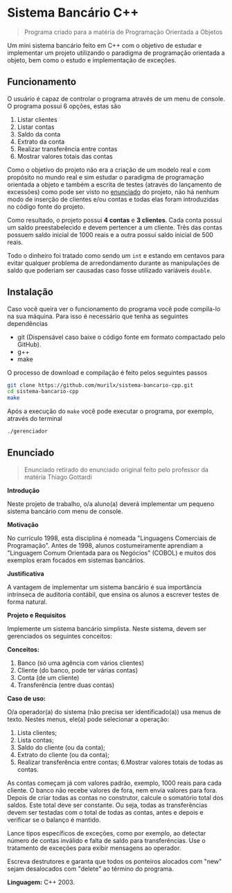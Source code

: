 # Sistema Bancário C++
> Programa criado para a matéria de Programação Orientada a Objetos 

Um mini sistema bancário feito em C++ com o objetivo de estudar e implementar um projeto utilizando o paradigma de programação orientada a objeto, bem como
o estudo e implementação de exceções. 

## Funcionamento
O usuário é capaz de controlar o programa através de um menu de console. O programa possui 6 opções, estas são

1. Listar clientes
2. Listar contas
3. Saldo da conta
4. Extrato da conta
5. Realizar transferência entre contas
6. Mostrar valores totais das contas

Como o objetivo do projeto não era a criação de um modelo real e com propósito no mundo real e sim estudar o paradigma de programação orientada a objeto e
também a escrita de testes (através do lançamento de excessões) como pode ser visto no 
[enunciado](https://github.com/murilx/sistema-bancario-cpp/blob/main/README.md#enunciado) do projeto, não há nenhum modo de inserção
de clientes e/ou contas e todas elas foram introduzidas no código fonte do projeto.

Como resultado, o projeto possui **4 contas** e **3 clientes**. Cada conta possui um saldo preestabelecido e devem pertencer a um cliente. Três das contas
possuem saldo inicial de 1000 reais e a outra possui saldo inicial de 500 reais.

Todo o dinheiro foi tratado como sendo um `int` e estando em centavos para evitar qualquer problema de arredondamento durante as manipulações 
de saldo que poderiam ser causadas caso fosse utilizado variáveis `double`.



## Instalação
Caso você queira ver o funcionamento do programa você pode compila-lo na sua máquina. Para isso é necessário que tenha as seguintes dependências
* git (Dispensável caso baixe o código fonte em formato compactado pelo GitHub).
* g++
* make

O processo de download e compilação é feito pelos seguintes passos
```sh
git clone https://github.com/murilx/sistema-bancario-cpp.git
cd sistema-bancario-cpp
make
```

Após a execução do `make` você pode executar o programa, por exemplo, através do terminal
```sh
./gerenciador
```

## Enunciado
> Enunciado retirado do enunciado original feito pelo professor da matéria Thiago Gottardi

**Introdução**

Neste projeto de trabalho, o/a aluno(a) deverá implementar um pequeno sistema bancário com menu de console.

**Motivação**

No currículo 1998, esta disciplina é nomeada "Linguagens Comerciais de Programação". Antes de 1998, alunos costumeiramente aprendiam a "Linguagem Comum Orientada para os Negócios" (COBOL) e muitos dos exemplos eram focados em sistemas bancários.

**Justificativa**

A vantagem de implementar um sistema bancário é sua importância intrínseca de auditoria contábil, que ensina os alunos a escrever testes de forma natural.

**Projeto e Requisitos**

Implemente um sistema bancário simplista. Neste sistema, devem ser gerenciados os seguintes conceitos:

**Conceitos:**

1. Banco (só uma agência com vários clientes)
2. Cliente (do banco, pode ter várias contas)
3. Conta (de um cliente)
4. Transferência (entre duas contas)

**Caso de uso:**

O/a operador(a) do sistema (não precisa ser identificado(a)) usa menus de texto.
Nestes menus, ele(a) pode selecionar a operação:

1. Lista clientes;
2. Lista contas;
3. Saldo do cliente (ou da conta);
4. Extrato do cliente (ou da conta);
5. Realizar transferência entre contas;
6.Mostrar valores totais de todas as contas.

As contas começam já com valores padrão, exemplo, 1000 reais para cada cliente.
O banco não recebe valores de fora, nem envia valores para fora. Depois de criar todas as contas no construtor, calcule o somatório total dos saldos. Este total deve ser constante. Ou seja, todas as transferências devem ser testadas com o total de todas as contas, antes e depois e verificar se o balanço é mantido.

Lance tipos específicos de exceções, como por exemplo, ao detectar número de contas inválido e falta de saldo para transferências. Use o tratamento de exceções para exibir mensagens ao operador.

Escreva destrutores e garanta que todos os ponteiros alocados com "new" sejam desalocados com "delete" ao término do programa.

**Linguagem:** C++ 2003.
